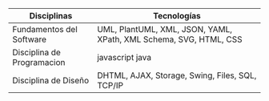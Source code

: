 
|  Disciplinas  | Tecnologías   |
|---------------|---------------|
| Fundamentos del Software | UML, PlantUML, XML, JSON, YAML, XPath, XML Schema, SVG, HTML, CSS   |
|  Disciplina de Programacion  | javascript            java  |
| Disciplina de Diseño   | DHTML, AJAX, Storage, Swing, Files, SQL, TCP/IP   |



